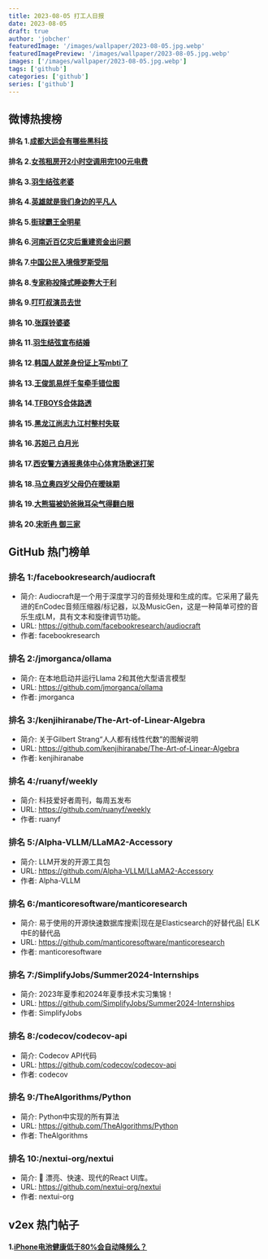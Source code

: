 ```yaml
---
title: 2023-08-05 打工人日报
date: 2023-08-05
draft: true
author: 'jobcher'
featuredImage: '/images/wallpaper/2023-08-05.jpg.webp'
featuredImagePreview: '/images/wallpaper/2023-08-05.jpg.webp'
images: ['/images/wallpaper/2023-08-05.jpg.webp']
tags: ['github']
categories: ['github']
series: ['github']
---
```


## 微博热搜榜

#### 排名 1.[成都大运会有哪些黑科技](https://s.weibo.com/weibo?q=成都大运会有哪些黑科技)
#### 排名 2.[女孩租房开2小时空调用完100元电费](https://s.weibo.com/weibo?q=女孩租房开2小时空调用完100元电费)
#### 排名 3.[羽生结弦老婆](https://s.weibo.com/weibo?q=羽生结弦老婆)
#### 排名 4.[英雄就是我们身边的平凡人](https://s.weibo.com/weibo?q=英雄就是我们身边的平凡人)
#### 排名 5.[街球霸王全明星](https://s.weibo.com/weibo?q=街球霸王全明星)
#### 排名 6.[河南近百亿灾后重建资金出问题](https://s.weibo.com/weibo?q=河南近百亿灾后重建资金出问题)
#### 排名 7.[中国公民入境俄罗斯受阻](https://s.weibo.com/weibo?q=中国公民入境俄罗斯受阻)
#### 排名 8.[专家称投降式睡姿弊大于利](https://s.weibo.com/weibo?q=专家称投降式睡姿弊大于利)
#### 排名 9.[叮叮叔演员去世](https://s.weibo.com/weibo?q=叮叮叔演员去世)
#### 排名 10.[张踩铃婆婆](https://s.weibo.com/weibo?q=张踩铃婆婆)
#### 排名 11.[羽生结弦宣布结婚](https://s.weibo.com/weibo?q=羽生结弦宣布结婚)
#### 排名 12.[韩国人就差身份证上写mbti了](https://s.weibo.com/weibo?q=韩国人就差身份证上写mbti了)
#### 排名 13.[王俊凯易烊千玺牵手错位图](https://s.weibo.com/weibo?q=王俊凯易烊千玺牵手错位图)
#### 排名 14.[TFBOYS合体路透](https://s.weibo.com/weibo?q=TFBOYS合体路透)
#### 排名 15.[黑龙江尚志九江村整村失联](https://s.weibo.com/weibo?q=黑龙江尚志九江村整村失联)
#### 排名 16.[苏妲己 白月光](https://s.weibo.com/weibo?q=苏妲己白月光)
#### 排名 17.[西安警方通报奥体中心体育场歌迷打架](https://s.weibo.com/weibo?q=西安警方通报奥体中心体育场歌迷打架)
#### 排名 18.[马立奥四岁父母仍在暧昧期](https://s.weibo.com/weibo?q=马立奥四岁父母仍在暧昧期)
#### 排名 19.[大熊猫被奶爸揪耳朵气得翻白眼](https://s.weibo.com/weibo?q=大熊猫被奶爸揪耳朵气得翻白眼)
#### 排名 20.[宋昕冉 御三家](https://s.weibo.com/weibo?q=宋昕冉御三家)
## GitHub 热门榜单

### 排名 1:/facebookresearch/audiocraft
- 简介: Audiocraft是一个用于深度学习的音频处理和生成的库。它采用了最先进的EnCodec音频压缩器/标记器，以及MusicGen，这是一种简单可控的音乐生成LM，具有文本和旋律调节功能。
- URL: https://github.com/facebookresearch/audiocraft
- 作者: facebookresearch 

### 排名 2:/jmorganca/ollama
- 简介: 在本地启动并运行Llama 2和其他大型语言模型
- URL: https://github.com/jmorganca/ollama
- 作者: jmorganca 

### 排名 3:/kenjihiranabe/The-Art-of-Linear-Algebra
- 简介: 关于Gilbert Strang“人人都有线性代数”的图解说明
- URL: https://github.com/kenjihiranabe/The-Art-of-Linear-Algebra
- 作者: kenjihiranabe 

### 排名 4:/ruanyf/weekly
- 简介: 科技爱好者周刊，每周五发布
- URL: https://github.com/ruanyf/weekly
- 作者: ruanyf 

### 排名 5:/Alpha-VLLM/LLaMA2-Accessory
- 简介: LLM开发的开源工具包
- URL: https://github.com/Alpha-VLLM/LLaMA2-Accessory
- 作者: Alpha-VLLM 

### 排名 6:/manticoresoftware/manticoresearch
- 简介: 易于使用的开源快速数据库搜索|现在是Elasticsearch的好替代品| ELK中E的替代品
- URL: https://github.com/manticoresoftware/manticoresearch
- 作者: manticoresoftware 

### 排名 7:/SimplifyJobs/Summer2024-Internships
- 简介: 2023年夏季和2024年夏季技术实习集锦！
- URL: https://github.com/SimplifyJobs/Summer2024-Internships
- 作者: SimplifyJobs 

### 排名 8:/codecov/codecov-api
- 简介: Codecov API代码
- URL: https://github.com/codecov/codecov-api
- 作者: codecov 

### 排名 9:/TheAlgorithms/Python
- 简介: Python中实现的所有算法
- URL: https://github.com/TheAlgorithms/Python
- 作者: TheAlgorithms 

### 排名 10:/nextui-org/nextui
- 简介: 🚀 漂亮、快速、现代的React UI库。
- URL: https://github.com/nextui-org/nextui
- 作者: nextui-org 

## v2ex 热门帖子

#### 1.[iPhone电池健康低于80%会自动降频么？](https://www.v2ex.com/t/962557#reply1)
